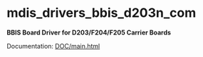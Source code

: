 # mdis_drivers_bbis_d203n_com

**BBIS Board Driver for D203/F204/F205 Carrier Boards**

Documentation: [DOC/main.html](DOC/main.html)
